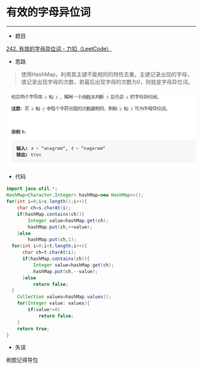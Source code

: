 # 有效的字母异位词

---

- 题目

[242. 有效的字母异位词 - 力扣（LeetCode）](https://leetcode.cn/problems/valid-anagram/description/)

- 思路

> 使用HashMap，利用其主键不能相同的特性去重。主键记录出现的字母，值记录出现字母的次数，若最后出现字母的次数为0，则就是字母异位词。

![image-20230719004928196](有效的字母异位词/image-20230719004928196.png)

- 代码

```java
import java.util.*;
HashMap<Character,Integer> hashMap=new HashMap<>();
for(int i=0;i<s.length();i++){
    char ch=s.charAt(i);
    if(hashMap.contains(ch)){
        Integer value=hashMap.get(ch);
        hashMap.put(ch,++value);
    }else
        hashMap.put(ch,1);
  for(int i=0;i<t.length;i++){
      char ch=t.charAt(i);
      if(hashMap.contains(ch)){
          Integer value=hashMap.get(ch);
          hashMap.put(ch,--value);
      }else
          return false;
  }
    Collection values=hashMap.values();
    for(Integer value: values){
        if(value!=0)
            return false;
    }
    return true;
}
```

- 失误

刷题记得导包